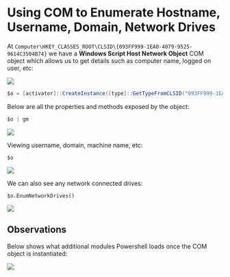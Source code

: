 # Using COM to Enumerate Hostname, Username, Domain, Network Drives

At `Computer\HKEY_CLASSES_ROOT\CLSID\{093FF999-1EA0-4079-9525-9614C3504B74}` we have a **Windows Script Host Network Object** COM object which allows us to get details such as computer name, logged on user, etc:

![](../../.gitbook/assets/annotation-2019-06-18-222057.png)

```csharp
$o = [activator]::CreateInstance([type]::GetTypeFromCLSID("093FF999-1EA0-4079-9525-9614C3504B74"))
```

Below are all the properties and methods exposed by the object:

```csharp
$o | gm
```

![](../../.gitbook/assets/annotation-2019-06-18-221846.png)

Viewing username, domain, machine name, etc:

```
$o
```

![](../../.gitbook/assets/annotation-2019-06-18-221927.png)

We can also see any network connected drives:

```
$o.EnumNetworkDrives()
```

![](../../.gitbook/assets/annotation-2019-06-18-221949.png)

## Observations

Below shows what additional modules Powershell loads once the COM object is instantiated:

![](../../.gitbook/assets/loaded-dlls.gif)

